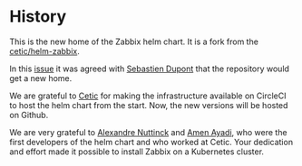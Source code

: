 # History

This is the new home of the Zabbix helm chart. It is a fork from the [cetic/helm-zabbix](https://github.com/cetic/helm-zabbix).

In this [issue](https://github.com/cetic/helm-zabbix/issues/68) it was agreed with [Sebastien Dupont](https://github.com/banzothat) that the repository would get a new home.

We are grateful to [Cetic](https://www.cetic.be/) for making the infrastructure available on CircleCI to host the helm chart from the start. Now, the new versions will be hosted on Github.

We are very grateful to [Alexandre Nuttinck](https://github.com/alexnuttinck) and [Amen Ayadi](https://github.com/AyadiAmen), who were the first developers of the helm chart and who worked at Cetic. Your dedication and effort made it possible to install Zabbix on a Kubernetes cluster.
